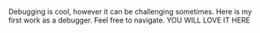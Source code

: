 Debugging is cool, however it can be challenging sometimes.
Here is my first work as a debugger. Feel free to navigate. YOU WILL LOVE IT HERE
